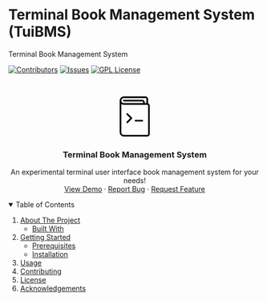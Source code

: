 # Terminal Book Management System (TuiBMS)
Terminal Book Management System

[![Contributors][contributors-shield]][contributors-url]
[![Issues][issues-shield]][issues-url]
[![GPL License][license-shield]][license-url]

<!-- PROJECT LOGO -->
<br />
<p align="center">
  <a href="https://github.com/Hunter-Zolomon/tuibms">
    <img src="images/icon.png" alt="Logo" width="80" height="80">
  </a>

  <h3 align="center">Terminal Book Management System</h3>

  <p align="center">
    An experimental terminal user interface book management system for your needs!
    <br />
    <a href="https://github.com/Hunter-Zolomon/tuibms">View Demo</a>
    ·
    <a href="https://github.com/Hunter-Zolomon/tuibms/issues">Report Bug</a>
    ·
    <a href="https://github.com/Hunter-Zolomon/tuibms/issues">Request Feature</a>
  </p>
</p>

<!-- TABLE OF CONTENTS -->
<details open="open">
  <summary>Table of Contents</summary>
  <ol>
    <li>
      <a href="#about-the-project">About The Project</a>
      <ul>
        <li><a href="#built-with">Built With</a></li>
      </ul>
    </li>
    <li>
      <a href="#getting-started">Getting Started</a>
      <ul>
        <li><a href="#prerequisites">Prerequisites</a></li>
        <li><a href="#installation">Installation</a></li>
      </ul>
    </li>
    <li><a href="#usage">Usage</a></li>
    <li><a href="#contributing">Contributing</a></li>
    <li><a href="#license">License</a></li>
    <li><a href="#acknowledgements">Acknowledgements</a></li>
  </ol>
</details>


<!-- MARKDOWN LINKS & IMAGES -->
[contributors-shield]: https://img.shields.io/github/contributors/Hunter-Zolomon/tuibms.svg?style=for-the-badge
[contributors-url]: https://github.com/Hunter-Zolomon/tuibms/graphs/contributors
[issues-shield]: https://img.shields.io/github/issues/Hunter-Zolomon/tuibms.svg?style=for-the-badge
[issues-url]: https://github.com/Hunter-Zolomon/tuibms/issues
[license-shield]: https://img.shields.io/github/license/Hunter-Zolomon/tuibms.svg?style=for-the-badge
[license-url]: https://github.com/Hunter-Zolomon/tuibms/blob/master/LICENSE.txt